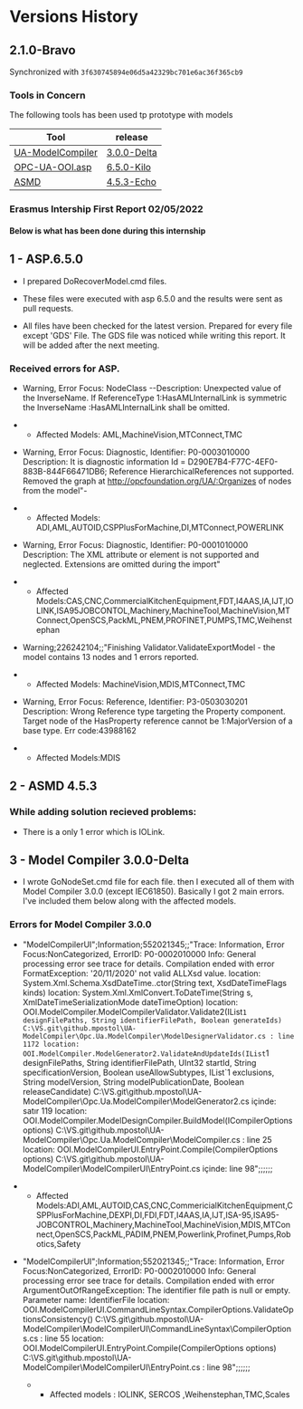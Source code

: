 # Versions History

## 2.1.0-Bravo

Synchronized with `3f630745894e06d5a42329bc701e6ac36f365cb9`

### Tools in Concern

The following tools has been used tp prototype with models

| Tool                                                            | release                                                                     |
| --------------------------------------------------------------- | --------------------------------------------------------------------------- |
| [UA-ModelCompiler](https://github.com/mpostol/UA-ModelCompiler) | [3.0.0-Delta](https://github.com/mpostol/UA-ModelCompiler/tree/3.0.0-Delta) |
| [OPC-UA-OOI.asp](https://github.com/mpostol/OPC-UA-OOI)         | [6.5.0-Kilo](https://github.com/mpostol/OPC-UA-OOI/tree/6.5.0-Kilo)         |
| [ASMD](https://github.com/mpostol/ASMD/)                        | [4.5.3-Echo](https://github.com/mpostol/ASMD/tree/4.5.3--Echo)              |

### Erasmus Intership First Report 02/05/2022 

#### Below is what has been done during this internship

## 1 - ASP.6.5.0
- I prepared DoRecoverModel.cmd files.

- These files were executed with asp 6.5.0 and the results were sent as pull requests.

- All files have been checked for the latest version. Prepared for every file except 'GDS' File. The GDS file was noticed while writing this report. It will be added after the next meeting.

### Received errors for ASP.

- Warning, Error Focus: NodeClass --Description: Unexpected value of the InverseName. If ReferenceType 1:HasAMLInternalLink is symmetric the InverseName :HasAMLInternalLink shall be omitted.
- - Affected Models: AML,MachineVision,MTConnect,TMC
  

- Warning, Error Focus: Diagnostic, Identifier: P0-0003010000 Description: It is diagnostic information Id = D290E7B4-F77C-4EF0-883B-844F66471DB6; Reference HierarchicalReferences not supported. Removed the graph at http://opcfoundation.org/UA/:Organizes of nodes from the model"- 
- - Affected Models: ADI,AML,AUTOID,CSPPlusForMachine,DI,MTConnect,POWERLINK

- Warning, Error Focus: Diagnostic, Identifier: P0-0001010000 Description: The XML attribute or element is not supported and neglected. Extensions are omitted during the import" 
- - Affected Models:CAS,CNC,CommercialKitchenEquipment,FDT,I4AAS,IA,IJT,IOLINK,ISA95JOBCONTOL,Machinery,MachineTool,MachineVision,MTConnect,OpenSCS,PackML,PNEM,PROFINET,PUMPS,TMC,Weihenstephan

- Warning;226242104;;"Finishing Validator.ValidateExportModel - the model contains 13 nodes and 1 errors reported.
- - Affected Models: MachineVision,MDIS,MTConnect,TMC


- Warning, Error Focus: Reference, Identifier: P3-0503030201 Description: Wrong Reference type targeting the Property component. Target node of the HasProperty reference cannot be 1:MajorVersion of a base type.
Err code:43988162 
- - Affected Models:MDIS


## 2 - ASMD 4.5.3

### While adding solution recieved problems:
- There is a only 1 error which is IOLink.

## 3 - Model Compiler 3.0.0-Delta

- I wrote GoNodeSet.cmd file for each file. then I executed all of them with Model Compiler 3.0.0 (except IEC61850). Basically I got 2 main errors. I've included them below along with the affected models.

### Errors for Model Compiler 3.0.0

- "ModelCompilerUI";Information;552021345;;"Trace: Information, Error Focus:NonCategorized, ErrorID: P0-0002010000 Info: General processing error see trace for details. Compilation ended with error FormatException: '20/11/2020' not valid ALLXsd value. 
   location: System.Xml.Schema.XsdDateTime..ctor(String text, XsdDateTimeFlags kinds)
   location: System.Xml.XmlConvert.ToDateTime(String s, XmlDateTimeSerializationMode dateTimeOption)
   location: OOI.ModelCompiler.ModelCompilerValidator.Validate2(IList`1 designFilePaths, String identifierFilePath, Boolean generateIds) C:\VS.git\github.mpostol\UA-ModelCompiler\Opc.Ua.ModelCompiler\ModelDesignerValidator.cs : line 1172
   location: OOI.ModelCompiler.ModelGenerator2.ValidateAndUpdateIds(IList`1 designFilePaths, String identifierFilePath, UInt32 startId, String specificationVersion, Boolean useAllowSubtypes, IList`1 exclusions, String modelVersion, String modelPublicationDate, Boolean releaseCandidate) C:\VS.git\github.mpostol\UA-ModelCompiler\Opc.Ua.ModelCompiler\ModelGenerator2.cs içinde: satır 119
   location: OOI.ModelCompiler.ModelDesignCompiler.BuildModel(ICompilerOptions options) C:\VS.git\github.mpostol\UA-ModelCompiler\Opc.Ua.ModelCompiler\ModelCompiler.cs : line 25
   location: OOI.ModelCompilerUI.EntryPoint.Compile(CompilerOptions options) C:\VS.git\github.mpostol\UA-ModelCompiler\ModelCompilerUI\EntryPoint.cs içinde: line 98";;;;;; 
 - - Affected Models:ADI,AML,AUTOID,CAS,CNC,CommericialKitchenEquipment,CSPPlusForMachine,DEXPI,DI,FDI,FDT,I4AAS,IA,IJT,ISA-95,ISA95-JOBCONTROL,Machinery,MachineTool,MachineVision,MDIS,MTConnect,OpenSCS,PackML,PADIM,PNEM,Powerlink,Profinet,Pumps,Robotics,Safety


- "ModelCompilerUI";Information;552021345;;"Trace: Information, Error Focus:NonCategorized, ErrorID: P0-0002010000 Info: General processing error see trace for details. Compilation ended with error ArgumentOutOfRangeException: The identifier file path is null or empty.
Parameter name: IdentifierFile 
   location: OOI.ModelCompilerUI.CommandLineSyntax.CompilerOptions.ValidateOptionsConsistency() C:\VS.git\github.mpostol\UA-ModelCompiler\ModelCompilerUI\CommandLineSyntax\CompilerOptions.cs : line 55
   location: OOI.ModelCompilerUI.EntryPoint.Compile(CompilerOptions options) C:\VS.git\github.mpostol\UA-ModelCompiler\ModelCompilerUI\EntryPoint.cs : line 98";;;;;;
   - - Affected models : IOLINK, SERCOS ,Weihenstephan,TMC,Scales
